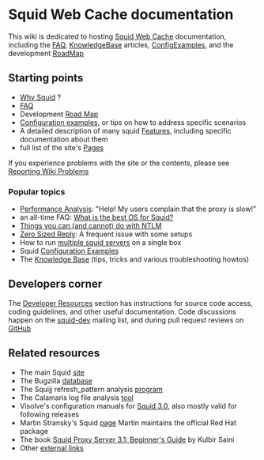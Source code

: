 # Squid Web Cache documentation

This wiki is dedicated to hosting [Squid Web Cache](http://www.squid-cache.org/) documentation,
including the [FAQ](/SquidFaq), [KnowledgeBase](/KnowledgeBase) articles,
[ConfigExamples](/ConfigExamples), and the development [RoadMap](/RoadMap)


## Starting points

  - [Why Squid](/WhySquid) ?
  - [FAQ](/SquidFaq)
  - Development [Road Map](/RoadMap/Squid3)
  - [Configuration examples](/ConfigExamples), or tips on how to address specific scenarios
  - A detailed description of many squid [Features](/Features), including specific documentation about them
  - full list of the site's [Pages](/SitePages)

If you experience problems with the site or the contents, please see
[Reporting Wiki Problems](/ReportingWikiProblems)

### Popular topics
  - [Performance Analysis](/KnowledgeBase/PerformanceAnalysis):
    "Help! My users complain that the proxy is slow!"
  - an all-time FAQ: [What is the best OS for Squid?](/BestOsForSquid)
  - [Things you can (and cannot) do with NTLM](/NTLMIssues)
  - [Zero Sized Reply](/ZeroSizedReply): A frequent issue with some setups
  - How to run [multiple squid servers](/MultipleInstances) on a single box
  - Squid [Configuration Examples](/ConfigExamples)
  - The [Knowledge Base](/KnowledgeBase)
    (tips, tricks and various troubleshooting howtos)

## Developers corner

The [Developer Resources](/DeveloperResources)
section has instructions for source code access, coding guidelines, and
other useful documentation. Code discussions happen on the
[squid-dev](http://www.squid-cache.org/Support/mailing-lists.html#squid-dev)
mailing list, and during pull request reviews on
[GitHub](https://github.com/squid-cache/)

## Related resources
  - The main Squid [site](http://www.squid-cache.org/)
  - The Bugzilla [database](http://bugs.squid-cache.org/index.cgi)
  - The Squijj refresh\_pattern analysis [program](http://www.mnot.net/squij/)
  - The Calamaris log file analysis [tool](http://freshmeat.net/projects/calamaris/)
  - Visolve's configuration manuals for
    [Squid 3.0](http://www.visolve.com/squid/squid30/contents.php), also mostly
    valid for following releases
  - Martin Stransky's Squid [page](http://people.redhat.com/stransky/squid/)
    Martin maintains the official Red Hat package
  - The book [Squid Proxy Server 3.1: Beginner's
    Guide](https://www.packtpub.com/squid-proxy-server-3-1-beginners-guide/book)
    by Kulbir Saini
  - Other [external links](/ExternalLinks)
